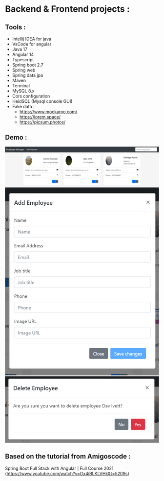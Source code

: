 # Backend & Frontend projects :

## Tools :

- Intellij IDEA for java
- VsCode for angular
- Java 17
- Angular 14
- Typescript
- Spring boot 2.7
- Spring web
- Spring data jpa
- Maven
- Terminal
- MySQL 8.x
- Cors configuration
- HeidSQL (Mysql console GUI)
- Fake data :
  - https://www.mockaroo.com/
  - https://lorem.space/
  - https://picsum.photos/

## Demo :

![](./img1.png)
![](./img2.png)
![](./img3.png)

## Based on the tutorial from Amigoscode :

Spring Boot Full Stack with Angular | Full Course 2021 (https://www.youtube.com/watch?v=Gx4iBLKLVHk&t=5209s)